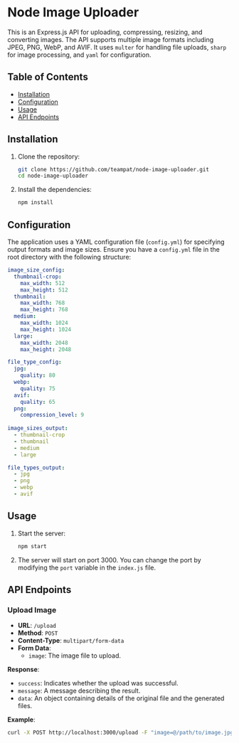 # Node Image Uploader

This is an Express.js API for uploading, compressing, resizing, and converting images. The API supports multiple image formats including JPEG, PNG, WebP, and AVIF. It uses `multer` for handling file uploads, `sharp` for image processing, and `yaml` for configuration.

## Table of Contents

- [Installation](#installation)
- [Configuration](#configuration)
- [Usage](#usage)
- [API Endpoints](#api-endpoints)

## Installation

1. Clone the repository:
    ```bash
    git clone https://github.com/teampat/node-image-uploader.git
    cd node-image-uploader
    ```

2. Install the dependencies:
    ```bash
    npm install
    ```

## Configuration

The application uses a YAML configuration file (`config.yml`) for specifying output formats and image sizes. Ensure you have a `config.yml` file in the root directory with the following structure:

```yaml
image_size_config:
  thumbnail-crop:
    max_width: 512
    max_height: 512
  thumbnail:
    max_width: 768
    max_height: 768
  medium:
    max_width: 1024
    max_height: 1024
  large: 
    max_width: 2048
    max_height: 2048

file_type_config:
  jpg: 
    quality: 80
  webp: 
    quality: 75
  avif: 
    quality: 65
  png:
    compression_level: 9
    
image_sizes_output:
  - thumbnail-crop
  - thumbnail
  - medium
  - large

file_types_output:
  - jpg
  - png
  - webp
  - avif
```

## Usage

1. Start the server:
    ```bash
    npm start
    ```

2. The server will start on port 3000. You can change the port by modifying the `port` variable in the `index.js` file.

## API Endpoints

### Upload Image

- **URL**: `/upload`
- **Method**: `POST`
- **Content-Type**: `multipart/form-data`
- **Form Data**:
  - `image`: The image file to upload.

**Response**:
- `success`: Indicates whether the upload was successful.
- `message`: A message describing the result.
- `data`: An object containing details of the original file and the generated files.

**Example**:

```bash
curl -X POST http://localhost:3000/upload -F "image=@/path/to/image.jpg"